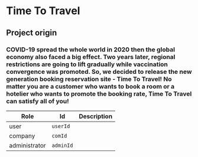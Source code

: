 # Time To Travel
## Project origin
### COVID-19 spread the whole world in 2020 then the global economy also faced a big effect. Two years later, regional restrictions are going to lift gradually while vaccination convergence was promoted. So, we decided to release the new generation booking reservation site - Time To Travel! No matter you are a customer who wants to book a room or a hotelier who wants to promote the booking rate, Time To Travel can satisfy all of you!


| Role        | Id            |Description|
|-------------|---------------|-----------|
|user         |`userId`       |           |
|company      |`comId`        |           |
|administrator|`adminId`      |           |
